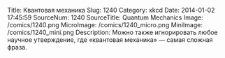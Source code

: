 Title: Квантовая механика 
Slug: 1240 
Category: xkcd 
Date: 2014-01-02 17:45:59 
SourceNum: 1240 
SourceTitle: Quantum Mechanics 
Image: /comics/1240.png 
MicroImage: /comics/1240_micro.png 
MiniImage: /comics/1240_mini.png 
Description: Можно также игнорировать любое научное утверждение, где «квантовая механика» — самая сложная фраза. 

